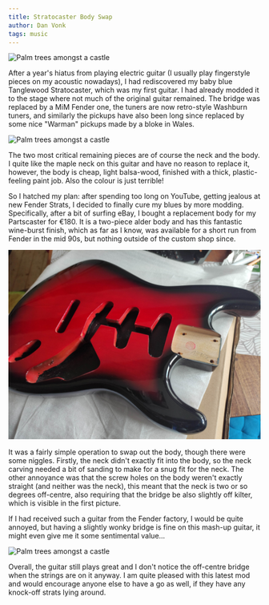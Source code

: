 ```yaml
---
title: Stratocaster Body Swap
author: Dan Vonk
tags: music
---
```


![Palm trees amongst a castle](/images/guitar/IMG_20240911_184740.jpg "The new
body.")

After a year's hiatus from playing electric guitar (I usually play fingerstyle
pieces on my acoustic nowadays), I had rediscovered my baby blue Tanglewood
Stratocaster, which was my first guitar. I had already modded it to the stage
where not much of the original guitar remained. The bridge was replaced by a MiM
Fender one, the tuners are now retro-style Washburn tuners, and similarly the pickups have
also been long since replaced by some nice "Warman" pickups made by a bloke in Wales.


<!--more-->

![Palm trees amongst a castle](/images/guitar/IMG_20240911_152040.jpg "The old
Tanglewood guitar in baby blue.")

The two most critical remaining pieces are of course the neck and the body. I
quite like the maple neck on this guitar and have no reason to replace it,
however, the body is cheap, light balsa-wood, finished with a thick,
plastic-feeling paint job. Also the colour is just terrible! 

So I hatched my plan: after spending too long on YouTube, getting jealous at new Fender Strats, I decided to finally cure my
blues by more modding. Specifically, after a bit of surfing eBay, I bought a
replacement body for my Partscaster for €180. It is a two-piece alder body and
has this fantastic wine-burst finish, which as far as I know, was available for
a short run from Fender in the mid 90s, but nothing outside of the custom shop since.

![Palm trees amongst a castle](/images/guitar/IMG_20240911_134722.jpg "2-piece Alder body in wine-burst finish.")

It was a fairly simple operation to swap out the body, though there were some
niggles. Firstly, the neck didn't exactly fit into the body, so the neck carving
needed a bit of sanding to make for a snug fit for the neck. The other annoyance
was that the screw holes on the body weren't exactly straight (and neither was
the neck), this meant that the neck is two or so degrees off-centre, also
requiring that the bridge be also slightly off kilter, which is visible in the
first picture.

If I had received such a guitar from the Fender factory, I would be quite
annoyed, but having a slightly wonky bridge is fine on this mash-up guitar, it
might even give me it some sentimental value...

![Palm trees amongst a castle](/images/guitar/IMG_20240911_174213.jpg "Back of
the new wine-burst strat.")

Overall, the guitar still plays great and I don't notice the off-centre bridge
when the strings are on it anyway. I am quite pleased with this latest mod and
would encourage anyone else to have a go as well, if they have any knock-off
strats lying around.
